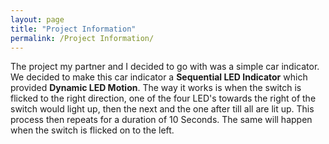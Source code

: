 ```yaml
---
layout: page
title: "Project Information"
permalink: /Project Information/
---
```


The project my partner and I decided to go with was a simple car indicator. We decided to make this car indicator a **Sequential LED Indicator** which provided **Dynamic LED Motion**. 
The way it works is when the switch is flicked to the right direction, one of the four LED's towards the right of the switch would light up, then the next and the one after till all are lit up. This process then repeats for a duration of 10 Seconds.
The same will happen when the switch is flicked on to the left.
